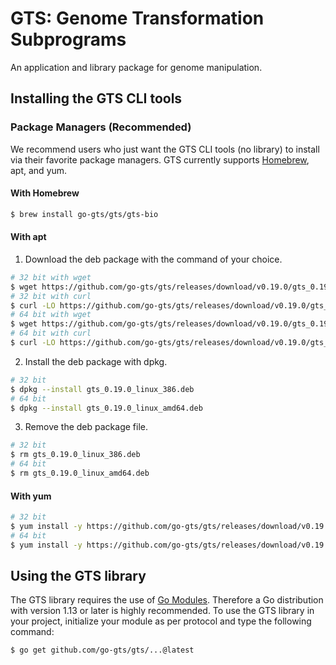 # GTS: Genome Transformation Subprograms
An application and library package for genome manipulation.

## Installing the GTS CLI tools
### Package Managers (Recommended)
We recommend users who just want the GTS CLI tools (no library) to install via their favorite package managers.
GTS currently supports [Homebrew](https://brew.sh), apt, and yum.

#### With Homebrew
```sh
$ brew install go-gts/gts/gts-bio
```

#### With apt
1. Download the deb package with the command of your choice.
```sh
# 32 bit with wget
$ wget https://github.com/go-gts/gts/releases/download/v0.19.0/gts_0.19.0_linux_386.deb
# 32 bit with curl
$ curl -LO https://github.com/go-gts/gts/releases/download/v0.19.0/gts_0.19.0_linux_386.deb
# 64 bit with wget
$ wget https://github.com/go-gts/gts/releases/download/v0.19.0/gts_0.19.0_linux_amd64.deb
# 64 bit with curl
$ curl -LO https://github.com/go-gts/gts/releases/download/v0.19.0/gts_0.19.0_linux_amd64.deb
```

2. Install the deb package with dpkg.
```sh
# 32 bit
$ dpkg --install gts_0.19.0_linux_386.deb
# 64 bit
$ dpkg --install gts_0.19.0_linux_amd64.deb
```

3. Remove the deb package file.
```sh
# 32 bit
$ rm gts_0.19.0_linux_386.deb
# 64 bit
$ rm gts_0.19.0_linux_amd64.deb
```

#### With yum
```sh
# 32 bit
$ yum install -y https://github.com/go-gts/gts/releases/download/v0.19.0/gts_0.19.0_linux_386.rpm
# 64 bit
$ yum install -y https://github.com/go-gts/gts/releases/download/v0.19.0/gts_0.19.0_linux_amd64.rpm
```

## Using the GTS library
The GTS library requires the use of [Go Modules](https://blog.golang.org/using-go-modules). Therefore a Go distribution with version 1.13 or later is highly recommended. To use the GTS library in your project, initialize your module as per protocol and type the following command:

```sh
$ go get github.com/go-gts/gts/...@latest
```
